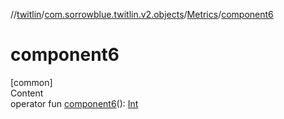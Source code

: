 //[twitlin](../../index.md)/[com.sorrowblue.twitlin.v2.objects](../index.md)/[Metrics](index.md)/[component6](component6.md)



# component6  
[common]  
Content  
operator fun [component6](component6.md)(): [Int](https://kotlinlang.org/api/latest/jvm/stdlib/kotlin/-int/index.html)  



